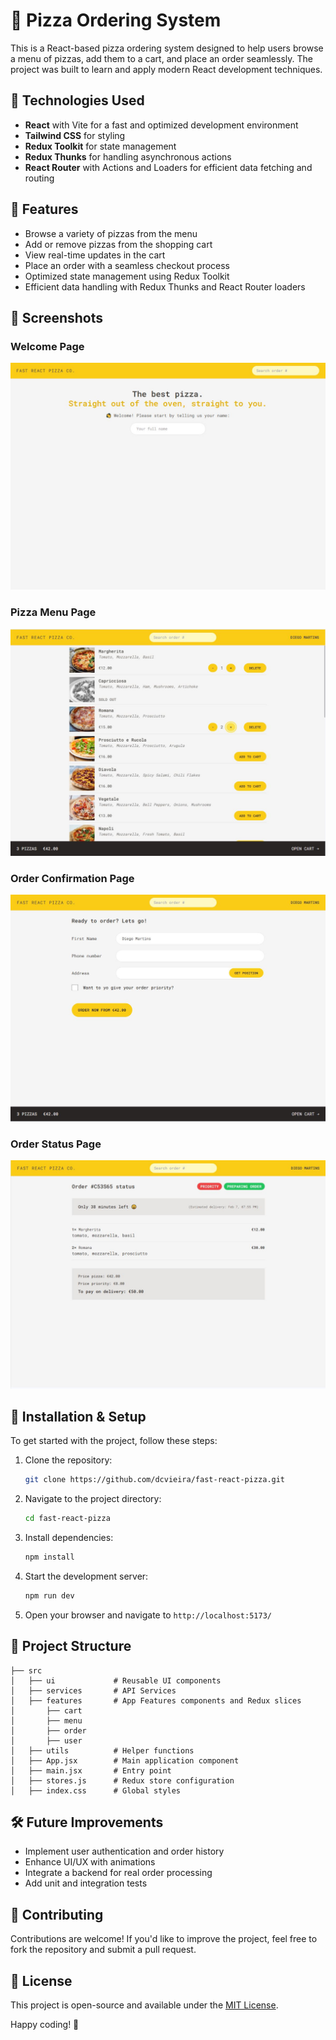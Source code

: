 # 🍕 Pizza Ordering System

This is a React-based pizza ordering system designed to help users browse a menu of pizzas, add them to a cart, and place an order seamlessly. The project was built to learn and apply modern React development techniques.

## 🚀 Technologies Used

- **React** with Vite for a fast and optimized development environment
- **Tailwind CSS** for styling
- **Redux Toolkit** for state management
- **Redux Thunks** for handling asynchronous actions
- **React Router** with Actions and Loaders for efficient data fetching and routing

## 📌 Features

- Browse a variety of pizzas from the menu
- Add or remove pizzas from the shopping cart
- View real-time updates in the cart
- Place an order with a seamless checkout process
- Optimized state management using Redux Toolkit
- Efficient data handling with Redux Thunks and React Router loaders

## 📸 Screenshots

### Welcome Page

![Welcome](public/images/welcome.JPG)

### Pizza Menu Page

![Pizza Menu](public/images/menu.JPG)

### Order Confirmation Page

![Order Confirmation](public/images/order.JPG)

### Order Status Page

![Order Status](public/images/orderstatus.JPG)

## 🔧 Installation & Setup

To get started with the project, follow these steps:

1. Clone the repository:
   ```sh
   git clone https://github.com/dcvieira/fast-react-pizza.git
   ```
2. Navigate to the project directory:
   ```sh
   cd fast-react-pizza
   ```
3. Install dependencies:
   ```sh
   npm install
   ```
4. Start the development server:
   ```sh
   npm run dev
   ```
5. Open your browser and navigate to `http://localhost:5173/`

## 📂 Project Structure

```
├── src
│   ├── ui             # Reusable UI components
│   ├── services       # API Services
│   ├── features       # App Features components and Redux slices
│       ├── cart
│       ├── menu
│       ├── order
│       ├── user
│   ├── utils          # Helper functions
│   ├── App.jsx        # Main application component
│   ├── main.jsx       # Entry point
│   ├── stores.js      # Redux store configuration
│   ├── index.css      # Global styles
```

## 🛠 Future Improvements

- Implement user authentication and order history
- Enhance UI/UX with animations
- Integrate a backend for real order processing
- Add unit and integration tests

## 🤝 Contributing

Contributions are welcome! If you'd like to improve the project, feel free to fork the repository and submit a pull request.

## 📜 License

This project is open-source and available under the [MIT License](LICENSE).

Happy coding! 🚀
